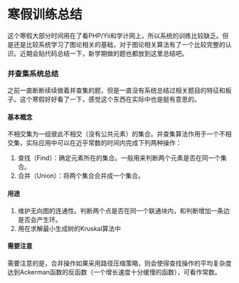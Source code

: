 # 寒假训练总结

这个寒假大部分时间用在了看PHP/Yii和学计网上，所以系统的训练比较缺乏。但是还是比较系统学习了图论相关的基础，对于图论相关算法有了一个比较完整的认识。近期会贴代码总结一下，新学期做的题也都放到这里总结吧。

### 并查集系统总结
之前一直断断续续做着并查集的题，但是一直没有系统总结过相关题目的特征和板子。这个寒假好好看了一下，感觉这个东西在实际中也是挺有意思的。
#### 基本概念
不相交集为一组彼此不相交（没有公共元素）的集合。并查集算法作用于一个不相交集，实际应用中可以在近乎常数的时间内完成下列两种操作：
1. 查找（Find）：确定元素所在的集合。一般用来判断两个元素是否在同一个集合。
2. 合并（Union）：将两个集合合并成一个集合。

#### 用途
1. 维护无向图的连通性。判断两个点是否在同一个联通块内，和判断增加一条边是否会产生环。
2. 用在求解最小生成树的Kruskal算法中

#### 需要注意
需要注意的是，合并操作如果采用路径压缩策略，则会使得查找操作的平均复杂度达到Ackerman函数的反函数（一个增长速度十分缓慢的函数），可看作常数。
